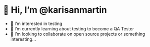 # 👋 Hi, I’m @karisanmartin
- 👀 I’m interested in testing
- 🌱 I’m currently learning about testing to become a QA Tester
- 💞️ I’m looking to collaborate on open source projects or something interesting...
<!--- - 📫 How to reach me --->

<!---
karisanmartin/karisanmartin is a ✨ special ✨ repository because its `README.md` (this file) appears on your GitHub profile.
You can click the Preview link to take a look at your changes.
--->
